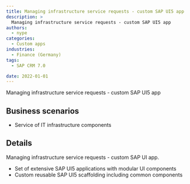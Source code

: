 ```yaml
---
title: Managing infrastructure service requests - custom SAP UI5 app
description: >
  Managing infrastructure service requests - custom SAP UI5 app
authors:
  - nype
categories:
  - Custom apps
industries:
  - Finance (Germany)
tags:
  - SAP CRM 7.0

date: 2022-01-01
---
```


<!-- more -->

Managing infrastructure service requests - custom SAP UI5 app

## Business scenarios
- Service of IT infrastructure components

## Details

Managing infrastructure service requests - custom SAP UI app.

- Set of extensive SAP UI5 applications with modular UI components
- Custom reusable SAP UI5 scaffolding including common components


